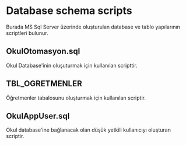 # Database schema scripts
Burada MS Sql Server üzerinde oluşturulan database ve tablo yapılarının scriptleri bulunur.

## OkulOtomasyon.sql
Okul Database'inin oluşuturmak için kullanılan scripttir.
## TBL_OGRETMENLER
Öğretmenler tabalosunu oluşturmak için kullanılan scriptir.
## OkulAppUser.sql
Okul database'ine bağlanacak olan düşük yetkili kullanıcıyı oluşturan scriptir.